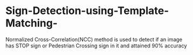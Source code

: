 # Sign-Detection-using-Template-Matching-
Normalized Cross-Correlation(NCC) method is used to detect if an image has STOP sign or Pedestrian Crossing sign in it and attained 90% accuracy
